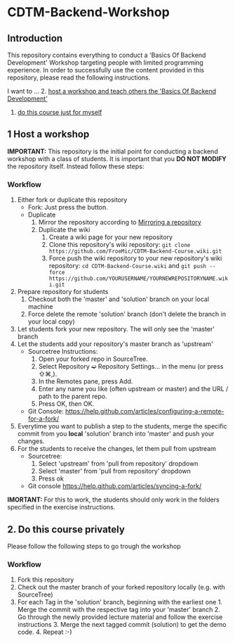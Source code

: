 # CDTM-Backend-Workshop

## Introduction
This repository contains everything to conduct a 'Basics Of Backend Development' Workshop targeting people with limited programming experience. In order to successfully use the content provided in this repository, please read the following instructions.

I want to ...
  2. [host a workshop and teach others the 'Basics Of Backend Development'](#1-host-a-workshop)
  1. [do this course just for myself](#2-do-this-course-privately)
  


## 1 Host a workshop 
**IMPORTANT:** This repository is the initial point for conducting a backend workshop with a class of students. It is important that you **DO NOT MODIFY** the repository itself. Instead follow these steps:

### Workflow
1. Either fork or duplicate this repository
   * Fork: Just press the button. 
   * Duplicate
        1. Mirror the repository according to [Mirroring a repository](https://help.github.com/articles/duplicating-a-repository/#mirroring-a-repository)
        2. Duplicate the wiki
           1. Create a wiki page for your new repository
           2. Clone this repository's wiki repository: `git clone https://github.com/FroeMic/CDTM-Backend-Course.wiki.git`
           3. Force push the wiki repository to your new repository's wiki repository: `cd CDTM-Backend-Course.wiki` and `git push --force https://github.com/YOURUSERNAME/YOURNEWREPOSITORYNAME.wiki.git` 
 2. Prepare repository for students
    1. Checkout both the 'master' and 'solution' branch on your local machine
    2. Force delete the remote 'solution' branch (don't delete the branch in your local copy)
 3. Let students fork your new repository. The will only see the 'master' branch
 4. Let the students add your repository's master branch as 'upstream' 
    * Sourcetree Instructions:
        1. Open your forked repo in SourceTree.
        2. Select Repository ➫ Repository Settings… in the menu (or press ⇧⌘,).
        3. In the Remotes pane, press Add.
        4. Enter any name you like (often upstream or master) and the URL / path to the parent repo.
        5. Press OK, then OK.
     * Git Console:
        https://help.github.com/articles/configuring-a-remote-for-a-fork/
 5. Everytime you want to publish a step to the students, merge the specific commit from you **local** 'solution' branch into 'master' and push your changes.
 6. For the students to receive the changes, let them pull from upstream
    * Sourcetree:
        1. Select 'upstream' from 'pull from repository' dropdown
        2. Select 'master' from 'pull from repository' dropdown
        3. Press ok
    * Git console
        https://help.github.com/articles/syncing-a-fork/
  
 **IMORTANT:** For this to work, the students should only work in the folders specified in the exercise instructions.

## 2. Do this course privately
  Please follow the following steps to go trough the workshop
### Workflow
  1. Fork this repository
  2. Check out the master branch of your forked repository locally (e.g. with SourceTree)
  3. For each Tag in the 'solution' branch, beginning with the earliest one
    1. Merge the commit with the respective tag into your 'master' branch
    2. Go through the newly provided lecture material and follow the exercise instructions
    3. Merge the next tagged commit (solution) to get the demo code.
    4. Repeat :-)
